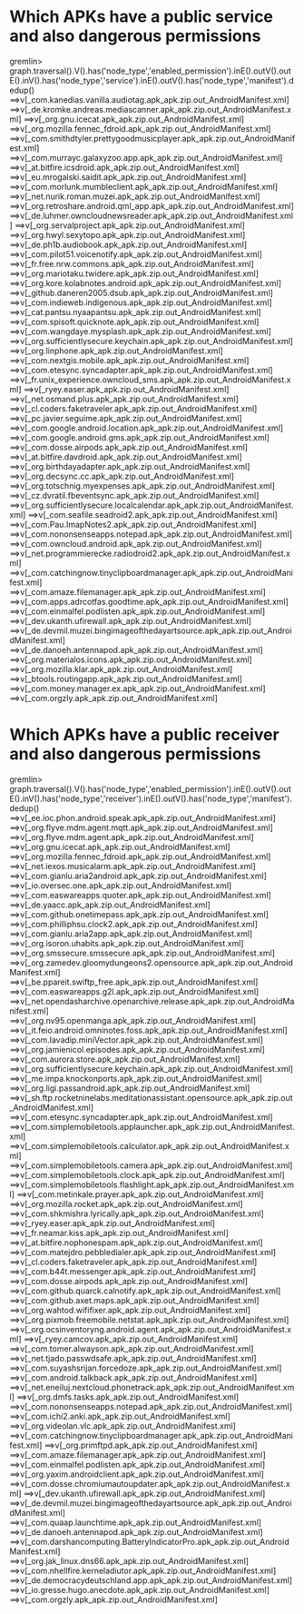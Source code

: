 # Which APKs have a public service and also dangerous permissions

gremlin> graph.traversal().V().has('node_type','enabled_permission').inE().outV().outE().inV().has('node_type','service').inE().outV().has('node_type','manifest').dedup()
==>v[_com.kanedias.vanilla.audiotag.apk_apk.zip.out_AndroidManifest.xml]
==>v[_de.kromke.andreas.mediascanner.apk_apk.zip.out_AndroidManifest.xml]
==>v[_org.gnu.icecat.apk_apk.zip.out_AndroidManifest.xml]
==>v[_org.mozilla.fennec_fdroid.apk_apk.zip.out_AndroidManifest.xml]
==>v[_com.smithdtyler.prettygoodmusicplayer.apk_apk.zip.out_AndroidManifest.xml]
==>v[_com.murrayc.galaxyzoo.app.apk_apk.zip.out_AndroidManifest.xml]
==>v[_at.bitfire.icsdroid.apk_apk.zip.out_AndroidManifest.xml]
==>v[_eu.mrogalski.saidit.apk_apk.zip.out_AndroidManifest.xml]
==>v[_com.morlunk.mumbleclient.apk_apk.zip.out_AndroidManifest.xml]
==>v[_net.nurik.roman.muzei.apk_apk.zip.out_AndroidManifest.xml]
==>v[_org.retroshare.android.qml_app.apk_apk.zip.out_AndroidManifest.xml]
==>v[_de.luhmer.owncloudnewsreader.apk_apk.zip.out_AndroidManifest.xml]
==>v[_org.servalproject.apk_apk.zip.out_AndroidManifest.xml]
==>v[_org.hwyl.sexytopo.apk_apk.zip.out_AndroidManifest.xml]
==>v[_de.ph1b.audiobook.apk_apk.zip.out_AndroidManifest.xml]
==>v[_com.pilot51.voicenotify.apk_apk.zip.out_AndroidManifest.xml]
==>v[_fr.free.nrw.commons.apk_apk.zip.out_AndroidManifest.xml]
==>v[_org.mariotaku.twidere.apk_apk.zip.out_AndroidManifest.xml]
==>v[_org.kore.kolabnotes.android.apk_apk.zip.out_AndroidManifest.xml]
==>v[_github.daneren2005.dsub.apk_apk.zip.out_AndroidManifest.xml]
==>v[_com.indieweb.indigenous.apk_apk.zip.out_AndroidManifest.xml]
==>v[_cat.pantsu.nyaapantsu.apk_apk.zip.out_AndroidManifest.xml]
==>v[_com.spisoft.quicknote.apk_apk.zip.out_AndroidManifest.xml]
==>v[_com.wangdaye.mysplash.apk_apk.zip.out_AndroidManifest.xml]
==>v[_org.sufficientlysecure.keychain.apk_apk.zip.out_AndroidManifest.xml]
==>v[_org.linphone.apk_apk.zip.out_AndroidManifest.xml]
==>v[_com.nextgis.mobile.apk_apk.zip.out_AndroidManifest.xml]
==>v[_com.etesync.syncadapter.apk_apk.zip.out_AndroidManifest.xml]
==>v[_fr.unix_experience.owncloud_sms.apk_apk.zip.out_AndroidManifest.xml]
==>v[_ryey.easer.apk_apk.zip.out_AndroidManifest.xml]
==>v[_net.osmand.plus.apk_apk.zip.out_AndroidManifest.xml]
==>v[_cl.coders.faketraveler.apk_apk.zip.out_AndroidManifest.xml]
==>v[_pc.javier.seguime.apk_apk.zip.out_AndroidManifest.xml]
==>v[_com.google.android.location.apk_apk.zip.out_AndroidManifest.xml]
==>v[_com.google.android.gms.apk_apk.zip.out_AndroidManifest.xml]
==>v[_com.dosse.airpods.apk_apk.zip.out_AndroidManifest.xml]
==>v[_at.bitfire.davdroid.apk_apk.zip.out_AndroidManifest.xml]
==>v[_org.birthdayadapter.apk_apk.zip.out_AndroidManifest.xml]
==>v[_org.decsync.cc.apk_apk.zip.out_AndroidManifest.xml]
==>v[_org.totschnig.myexpenses.apk_apk.zip.out_AndroidManifest.xml]
==>v[_cz.dvratil.fbeventsync.apk_apk.zip.out_AndroidManifest.xml]
==>v[_org.sufficientlysecure.localcalendar.apk_apk.zip.out_AndroidManifest.xml]
==>v[_com.seafile.seadroid2.apk_apk.zip.out_AndroidManifest.xml]
==>v[_com.Pau.ImapNotes2.apk_apk.zip.out_AndroidManifest.xml]
==>v[_com.nononsenseapps.notepad.apk_apk.zip.out_AndroidManifest.xml]
==>v[_com.owncloud.android.apk_apk.zip.out_AndroidManifest.xml]
==>v[_net.programmierecke.radiodroid2.apk_apk.zip.out_AndroidManifest.xml]
==>v[_com.catchingnow.tinyclipboardmanager.apk_apk.zip.out_AndroidManifest.xml]
==>v[_com.amaze.filemanager.apk_apk.zip.out_AndroidManifest.xml]
==>v[_com.apps.adrcotfas.goodtime.apk_apk.zip.out_AndroidManifest.xml]
==>v[_com.einmalfel.podlisten.apk_apk.zip.out_AndroidManifest.xml]
==>v[_dev.ukanth.ufirewall.apk_apk.zip.out_AndroidManifest.xml]
==>v[_de.devmil.muzei.bingimageofthedayartsource.apk_apk.zip.out_AndroidManifest.xml]
==>v[_de.danoeh.antennapod.apk_apk.zip.out_AndroidManifest.xml]
==>v[_org.materialos.icons.apk_apk.zip.out_AndroidManifest.xml]
==>v[_org.mozilla.klar.apk_apk.zip.out_AndroidManifest.xml]
==>v[_btools.routingapp.apk_apk.zip.out_AndroidManifest.xml]
==>v[_com.money.manager.ex.apk_apk.zip.out_AndroidManifest.xml]
==>v[_com.orgzly.apk_apk.zip.out_AndroidManifest.xml]

# Which APKs have a public receiver and also dangerous permissions

gremlin> graph.traversal().V().has('node_type','enabled_permission').inE().outV().outE().inV().has('node_type','receiver').inE().outV().has('node_type','manifest').dedup()
==>v[_ee.ioc.phon.android.speak.apk_apk.zip.out_AndroidManifest.xml]
==>v[_org.flyve.mdm.agent.mqtt.apk_apk.zip.out_AndroidManifest.xml]
==>v[_org.flyve.mdm.agent.apk_apk.zip.out_AndroidManifest.xml]
==>v[_org.gnu.icecat.apk_apk.zip.out_AndroidManifest.xml]
==>v[_org.mozilla.fennec_fdroid.apk_apk.zip.out_AndroidManifest.xml]
==>v[_net.iexos.musicalarm.apk_apk.zip.out_AndroidManifest.xml]
==>v[_com.gianlu.aria2android.apk_apk.zip.out_AndroidManifest.xml]
==>v[_io.oversec.one.apk_apk.zip.out_AndroidManifest.xml]
==>v[_com.easwareapps.quoter.apk_apk.zip.out_AndroidManifest.xml]
==>v[_de.yaacc.apk_apk.zip.out_AndroidManifest.xml]
==>v[_com.github.onetimepass.apk_apk.zip.out_AndroidManifest.xml]
==>v[_com.philliphsu.clock2.apk_apk.zip.out_AndroidManifest.xml]
==>v[_com.gianlu.aria2app.apk_apk.zip.out_AndroidManifest.xml]
==>v[_org.isoron.uhabits.apk_apk.zip.out_AndroidManifest.xml]
==>v[_org.smssecure.smssecure.apk_apk.zip.out_AndroidManifest.xml]
==>v[_org.zamedev.gloomydungeons2.opensource.apk_apk.zip.out_AndroidManifest.xml]
==>v[_be.ppareit.swiftp_free.apk_apk.zip.out_AndroidManifest.xml]
==>v[_com.easwareapps.g2l.apk_apk.zip.out_AndroidManifest.xml]
==>v[_net.opendasharchive.openarchive.release.apk_apk.zip.out_AndroidManifest.xml]
==>v[_org.nv95.openmanga.apk_apk.zip.out_AndroidManifest.xml]
==>v[_it.feio.android.omninotes.foss.apk_apk.zip.out_AndroidManifest.xml]
==>v[_com.lavadip.miniVector.apk_apk.zip.out_AndroidManifest.xml]
==>v[_org.jamienicol.episodes.apk_apk.zip.out_AndroidManifest.xml]
==>v[_com.aurora.store.apk_apk.zip.out_AndroidManifest.xml]
==>v[_org.sufficientlysecure.keychain.apk_apk.zip.out_AndroidManifest.xml]
==>v[_me.impa.knockonports.apk_apk.zip.out_AndroidManifest.xml]
==>v[_org.ligi.passandroid.apk_apk.zip.out_AndroidManifest.xml]
==>v[_sh.ftp.rocketninelabs.meditationassistant.opensource.apk_apk.zip.out_AndroidManifest.xml]
==>v[_com.etesync.syncadapter.apk_apk.zip.out_AndroidManifest.xml]
==>v[_com.simplemobiletools.applauncher.apk_apk.zip.out_AndroidManifest.xml]
==>v[_com.simplemobiletools.calculator.apk_apk.zip.out_AndroidManifest.xml]
==>v[_com.simplemobiletools.camera.apk_apk.zip.out_AndroidManifest.xml]
==>v[_com.simplemobiletools.clock.apk_apk.zip.out_AndroidManifest.xml]
==>v[_com.simplemobiletools.flashlight.apk_apk.zip.out_AndroidManifest.xml]
==>v[_com.metinkale.prayer.apk_apk.zip.out_AndroidManifest.xml]
==>v[_org.mozilla.rocket.apk_apk.zip.out_AndroidManifest.xml]
==>v[_com.shkmishra.lyrically.apk_apk.zip.out_AndroidManifest.xml]
==>v[_ryey.easer.apk_apk.zip.out_AndroidManifest.xml]
==>v[_fr.neamar.kiss.apk_apk.zip.out_AndroidManifest.xml]
==>v[_at.bitfire.nophonespam.apk_apk.zip.out_AndroidManifest.xml]
==>v[_com.matejdro.pebbledialer.apk_apk.zip.out_AndroidManifest.xml]
==>v[_cl.coders.faketraveler.apk_apk.zip.out_AndroidManifest.xml]
==>v[_com.b44t.messenger.apk_apk.zip.out_AndroidManifest.xml]
==>v[_com.dosse.airpods.apk_apk.zip.out_AndroidManifest.xml]
==>v[_com.github.quarck.calnotify.apk_apk.zip.out_AndroidManifest.xml]
==>v[_com.github.axet.maps.apk_apk.zip.out_AndroidManifest.xml]
==>v[_org.wahtod.wififixer.apk_apk.zip.out_AndroidManifest.xml]
==>v[_org.pixmob.freemobile.netstat.apk_apk.zip.out_AndroidManifest.xml]
==>v[_org.ocsinventoryng.android.agent.apk_apk.zip.out_AndroidManifest.xml]
==>v[_ryey.camcov.apk_apk.zip.out_AndroidManifest.xml]
==>v[_com.tomer.alwayson.apk_apk.zip.out_AndroidManifest.xml]
==>v[_net.tjado.passwdsafe.apk_apk.zip.out_AndroidManifest.xml]
==>v[_com.suyashsrijan.forcedoze.apk_apk.zip.out_AndroidManifest.xml]
==>v[_com.android.talkback.apk_apk.zip.out_AndroidManifest.xml]
==>v[_net.eneiluj.nextcloud.phonetrack.apk_apk.zip.out_AndroidManifest.xml]
==>v[_org.dmfs.tasks.apk_apk.zip.out_AndroidManifest.xml]
==>v[_com.nononsenseapps.notepad.apk_apk.zip.out_AndroidManifest.xml]
==>v[_com.ichi2.anki.apk_apk.zip.out_AndroidManifest.xml]
==>v[_org.videolan.vlc.apk_apk.zip.out_AndroidManifest.xml]
==>v[_com.catchingnow.tinyclipboardmanager.apk_apk.zip.out_AndroidManifest.xml]
==>v[_org.primftpd.apk_apk.zip.out_AndroidManifest.xml]
==>v[_com.amaze.filemanager.apk_apk.zip.out_AndroidManifest.xml]
==>v[_com.einmalfel.podlisten.apk_apk.zip.out_AndroidManifest.xml]
==>v[_org.yaxim.androidclient.apk_apk.zip.out_AndroidManifest.xml]
==>v[_com.dosse.chromiumautoupdater.apk_apk.zip.out_AndroidManifest.xml]
==>v[_dev.ukanth.ufirewall.apk_apk.zip.out_AndroidManifest.xml]
==>v[_de.devmil.muzei.bingimageofthedayartsource.apk_apk.zip.out_AndroidManifest.xml]
==>v[_com.quaap.launchtime.apk_apk.zip.out_AndroidManifest.xml]
==>v[_de.danoeh.antennapod.apk_apk.zip.out_AndroidManifest.xml]
==>v[_com.darshancomputing.BatteryIndicatorPro.apk_apk.zip.out_AndroidManifest.xml]
==>v[_org.jak_linux.dns66.apk_apk.zip.out_AndroidManifest.xml]
==>v[_com.nhellfire.kerneladiutor.apk_apk.zip.out_AndroidManifest.xml]
==>v[_de.democracydeutschland.app.apk_apk.zip.out_AndroidManifest.xml]
==>v[_io.gresse.hugo.anecdote.apk_apk.zip.out_AndroidManifest.xml]
==>v[_com.orgzly.apk_apk.zip.out_AndroidManifest.xml]